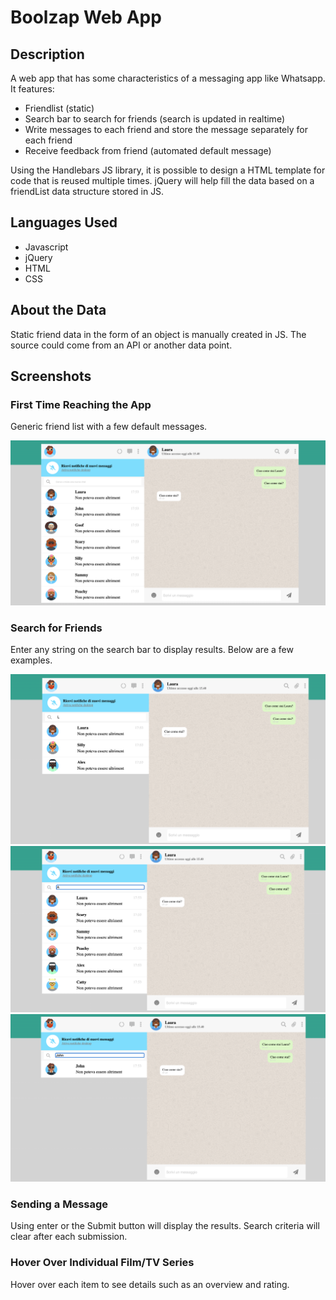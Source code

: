 # Boolzap Web App

## Description

A web app that has some characteristics of a messaging app like Whatsapp. It features:

* Friendlist (static)
* Search bar to search for friends (search is updated in realtime)
* Write messages to each friend and store the message separately for each friend
* Receive feedback from friend (automated default message)

Using the Handlebars JS library, it is possible to design a HTML template for code that is reused multiple times. jQuery will help fill the data based on a friendList data structure stored in JS.


## Languages Used

* Javascript
* jQuery
* HTML
* CSS

## About the Data

Static friend data in the form of an object is manually created in JS. The source could come from an API or another data point.


## Screenshots

### First Time Reaching the App

Generic friend list with a few default messages.

![GitHub Logo](/img/readme/homePage.png)

### Search for Friends

Enter any string on the search bar to display results. Below are a few examples.

![GitHub Logo](/img/readme/sampleSearch1.png)
![GitHub Logo](/img/readme/sampleSearch2.png)
![GitHub Logo](/img/readme/sampleSearchSpecific.png)

### Sending a Message

Using enter or the Submit button will display the results. Search criteria will clear after each submission.



### Hover Over Individual Film/TV Series

Hover over each item to see details such as an overview and rating.
